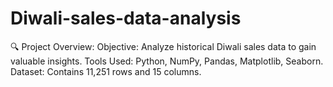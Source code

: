 # Diwali-sales-data-analysis
🔍 Project Overview:  Objective: Analyze historical Diwali sales data to gain valuable insights. Tools Used: Python, NumPy, Pandas, Matplotlib, Seaborn. Dataset: Contains 11,251 rows and 15 columns.
